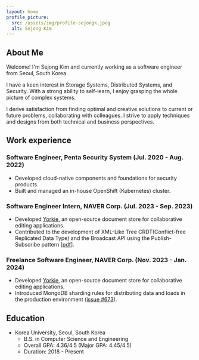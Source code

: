 ```yaml
---
layout: home
profile_picture:
  src: /assets/img/profile-sejongk.jpeg
  alt: Sejong Kim
---
```


## About Me

<p>
  Welcome! I'm Sejong Kim and currently working as a software engineer from Seoul, South Korea.
</p>

<p>
  I have a keen interest in Storage Systems, Distributed Systems, and Security. 
  With a strong ability to self-learn, I enjoy grasping the whole picture of complex systems. 
</p>

<p>
  I derive satisfaction from finding optimal and creative solutions to current or future problems, collaborating with colleagues. 
  I strive to apply techniques and designs from both technical and business perspectives.
</p>

## Work experience

### Software Engineer, Penta Security System (Jul. 2020 - Aug. 2022)
* Developed cloud-native components and foundations for security products.
* Built and managed an in-house OpenShift (Kubernetes) cluster.

### Software Engineer Intern, NAVER Corp. (Jul. 2023 - Sep. 2023)
* Developed [Yorkie](https://github.com/yorkie-team/yorkie), an open-source document store for collaborative editing applications.
* Contributed to the development of XML-Like Tree CRDT(Conflict-free Replicated Data Type) and the Broadcast API using the Publish-Subscribe pattern [[pdf](https://docs.google.com/presentation/d/1GkzG7PJFIEKSH6t6dPi556w3Ge2DllKp/edit?usp=sharing&ouid=109164744953154877627&rtpof=true&sd=true)].

### Freelance Software Engineer, NAVER Corp. (Nov. 2023 - Jan. 2024)
* Developed [Yorkie](https://github.com/yorkie-team/yorkie), an open-source document store for collaborative editing applications.
* Introduced MongoDB sharding rules for distributing data and loads in the production environment ([issue #673](https://github.com/yorkie-team/yorkie/issues/673)).

## Education
* Korea University, Seoul, South Korea
  * B.S. in Computer Science and Engineering
  * Overall GPA: 4.36/4.5 (Major GPA: 4.45/4.5)
  * Duration: 2018 - Present

